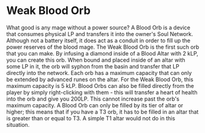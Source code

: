 # Weak Blood Orb

What good is any mage without a power source? A Blood Orb is a device that consumes physical LP and transfers it into the owner's Soul Network. Although not a battery itself, it does act as a conduit in order to fill up the power reserves of the blood mage.
The Weak Blood Orb is the first such orb that you can make. By infusing a diamond inside of a Blood Altar with 2 kLP, you can create this orb. When bound and placed inside of an altar with some LP in it, the orb will syphon from the basin and transfer that LP directly into the network. Each orb has a maximum capacity that can only be extended by advanced runes on the altar. For the Weak Blood Orb, this maximum capacity is 5 kLP.
Blood Orbs can also be filled directly from the player by simply right-clicking with them - this will transfer a heart of health into the orb and give you 200LP. This cannot increase past the orb's maximum capacity.
A Blood Orb can only be filled by its tier of altar or higher; this means that if you have a T3 orb, it has to be filled in an altar that is greater than or equal to T3. A simple T1 altar would not do in this situation.
